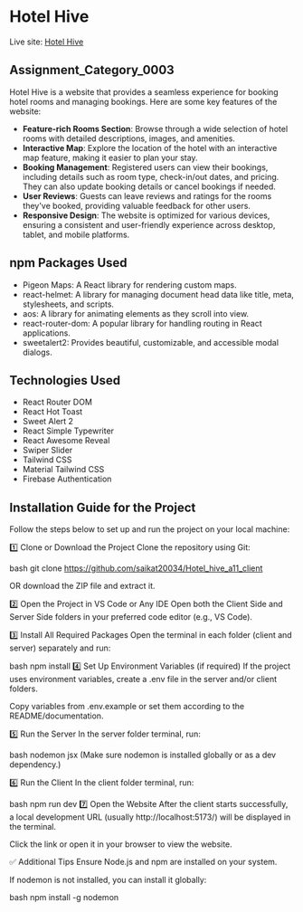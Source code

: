 ﻿# Hotel Hive

Live site: [Hotel Hive](https://hotel-hive-5f52f.web.app/)

## Assignment_Category_0003

Hotel Hive is a website that provides a seamless experience for booking hotel rooms and managing bookings. Here are some key features of the website:

- **Feature-rich Rooms Section**: Browse through a wide selection of hotel rooms with detailed descriptions, images, and amenities.
- **Interactive Map**: Explore the location of the hotel with an interactive map feature, making it easier to plan your stay.
- **Booking Management**: Registered users can view their bookings, including details such as room type, check-in/out dates, and pricing. They can also update booking details or cancel bookings if needed.
- **User Reviews**: Guests can leave reviews and ratings for the rooms they've booked, providing valuable feedback for other users.
- **Responsive Design**: The website is optimized for various devices, ensuring a consistent and user-friendly experience across desktop, tablet, and mobile platforms.

## npm Packages Used

- Pigeon Maps: A React library for rendering custom maps.
- react-helmet: A library for managing document head data like title, meta, stylesheets, and scripts.
- aos: A library for animating elements as they scroll into view.
- react-router-dom: A popular library for handling routing in React applications.
- sweetalert2: Provides beautiful, customizable, and accessible modal dialogs.


## Technologies Used

- React Router DOM
- React Hot Toast
- Sweet Alert 2
- React Simple Typewriter
- React Awesome Reveal
- Swiper Slider
- Tailwind CSS
- Material Tailwind CSS
- Firebase Authentication

## Installation Guide for the Project
Follow the steps below to set up and run the project on your local machine:

1️⃣ Clone or Download the Project
Clone the repository using Git:

bash
git clone https://github.com/saikat20034/Hotel_hive_a11_client

OR download the ZIP file and extract it.

2️⃣ Open the Project in VS Code or Any IDE
Open both the Client Side and Server Side folders in your preferred code editor (e.g., VS Code).

3️⃣ Install All Required Packages
Open the terminal in each folder (client and server) separately and run:

bash
npm install
4️⃣ Set Up Environment Variables (if required)
If the project uses environment variables, create a .env file in the server and/or client folders.

Copy variables from .env.example or set them according to the README/documentation.

5️⃣ Run the Server
In the server folder terminal, run:

bash
nodemon jsx
(Make sure nodemon is installed globally or as a dev dependency.)

6️⃣ Run the Client
In the client folder terminal, run:

bash
npm run dev
7️⃣ Open the Website
After the client starts successfully, a local development URL (usually http://localhost:5173/) will be displayed in the terminal.

Click the link or open it in your browser to view the website.

✅ Additional Tips
Ensure Node.js and npm are installed on your system.

If nodemon is not installed, you can install it globally:

bash
npm install -g nodemon
